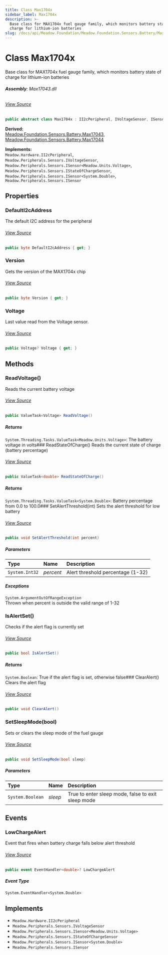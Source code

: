 ```yaml
---
title: Class Max1704x
sidebar_label: Max1704x
description: >-
  Base class for MAX1704x fuel gauge family, which monitors battery state of
  charge for lithium-ion batteries
slug: /docs/api/Meadow.Foundation/Meadow.Foundation.Sensors.Battery/Max1704x
---
```

# Class Max1704x
Base class for MAX1704x fuel gauge family, which monitors battery state of charge for lithium-ion batteries

###### **Assembly**: Max17043.dll
###### [View Source](https://github.com/WildernessLabs/Meadow.Foundation.git/blob/develop/Source/Meadow.Foundation.Peripherals/Sensors.Battery.Max1704x/Driver/Max1704x.Registers.cs#L3)
```csharp title="Declaration"
public abstract class Max1704x : II2cPeripheral, IVoltageSensor, ISensor<Voltage>, IStateOfChargeSensor, ISensor<double>, ISensor
```
**Derived:**  
[Meadow.Foundation.Sensors.Battery.Max17043](../Meadow.Foundation.Sensors.Battery/Max17043), [Meadow.Foundation.Sensors.Battery.Max17044](../Meadow.Foundation.Sensors.Battery/Max17044)

**Implements:**  
`Meadow.Hardware.II2cPeripheral`, `Meadow.Peripherals.Sensors.IVoltageSensor`, `Meadow.Peripherals.Sensors.ISensor<Meadow.Units.Voltage>`, `Meadow.Peripherals.Sensors.IStateOfChargeSensor`, `Meadow.Peripherals.Sensors.ISensor<System.Double>`, `Meadow.Peripherals.Sensors.ISensor`

## Properties
### DefaultI2cAddress
The default I2C address for the peripheral
###### [View Source](https://github.com/WildernessLabs/Meadow.Foundation.git/blob/develop/Source/Meadow.Foundation.Peripherals/Sensors.Battery.Max1704x/Driver/Max1704x.cs#L25)
```csharp title="Declaration"
public byte DefaultI2cAddress { get; }
```
### Version
Gets the version of the MAX1704x chip
###### [View Source](https://github.com/WildernessLabs/Meadow.Foundation.git/blob/develop/Source/Meadow.Foundation.Peripherals/Sensors.Battery.Max1704x/Driver/Max1704x.cs#L30)
```csharp title="Declaration"
public byte Version { get; }
```
### Voltage
Last value read from the Voltage sensor.
###### [View Source](https://github.com/WildernessLabs/Meadow.Foundation.git/blob/develop/Source/Meadow.Foundation.Peripherals/Sensors.Battery.Max1704x/Driver/Max1704x.cs#L33)
```csharp title="Declaration"
public Voltage? Voltage { get; }
```
## Methods
### ReadVoltage()
Reads the current battery voltage
###### [View Source](https://github.com/WildernessLabs/Meadow.Foundation.git/blob/develop/Source/Meadow.Foundation.Peripherals/Sensors.Battery.Max1704x/Driver/Max1704x.cs#L91)
```csharp title="Declaration"
public ValueTask<Voltage> ReadVoltage()
```

##### Returns

`System.Threading.Tasks.ValueTask<Meadow.Units.Voltage>`: The battery voltage in volts### ReadStateOfCharge()
Reads the current state of charge (battery percentage)
###### [View Source](https://github.com/WildernessLabs/Meadow.Foundation.git/blob/develop/Source/Meadow.Foundation.Peripherals/Sensors.Battery.Max1704x/Driver/Max1704x.cs#L103)
```csharp title="Declaration"
public ValueTask<double> ReadStateOfCharge()
```

##### Returns

`System.Threading.Tasks.ValueTask<System.Double>`: Battery percentage from 0.0 to 100.0### SetAlertThreshold(int)
Sets the alert threshold for low battery
###### [View Source](https://github.com/WildernessLabs/Meadow.Foundation.git/blob/develop/Source/Meadow.Foundation.Peripherals/Sensors.Battery.Max1704x/Driver/Max1704x.cs#L120)
```csharp title="Declaration"
public void SetAlertThreshold(int percent)
```

##### Parameters

| Type | Name | Description |
|:--- |:--- |:--- |
| `System.Int32` | *percent* | Alert threshold percentage (1-32) |


##### Exceptions

`System.ArgumentOutOfRangeException`  
Thrown when percent is outside the valid range of 1-32
### IsAlertSet()
Checks if the alert flag is currently set
###### [View Source](https://github.com/WildernessLabs/Meadow.Foundation.git/blob/develop/Source/Meadow.Foundation.Peripherals/Sensors.Battery.Max1704x/Driver/Max1704x.cs#L141)
```csharp title="Declaration"
public bool IsAlertSet()
```

##### Returns

`System.Boolean`: True if the alert flag is set, otherwise false### ClearAlert()
Clears the alert flag
###### [View Source](https://github.com/WildernessLabs/Meadow.Foundation.git/blob/develop/Source/Meadow.Foundation.Peripherals/Sensors.Battery.Max1704x/Driver/Max1704x.cs#L153)
```csharp title="Declaration"
public void ClearAlert()
```
### SetSleepMode(bool)
Sets or clears the sleep mode of the fuel gauge
###### [View Source](https://github.com/WildernessLabs/Meadow.Foundation.git/blob/develop/Source/Meadow.Foundation.Peripherals/Sensors.Battery.Max1704x/Driver/Max1704x.cs#L168)
```csharp title="Declaration"
public void SetSleepMode(bool sleep)
```

##### Parameters

| Type | Name | Description |
|:--- |:--- |:--- |
| `System.Boolean` | *sleep* | True to enter sleep mode, false to exit sleep mode |

## Events
### LowChargeAlert
Event that fires when battery charge falls below alert threshold
###### [View Source](https://github.com/WildernessLabs/Meadow.Foundation.git/blob/develop/Source/Meadow.Foundation.Peripherals/Sensors.Battery.Max1704x/Driver/Max1704x.cs#L20)
```csharp title="Declaration"
public event EventHandler<double>? LowChargeAlert
```
##### Event Type
`System.EventHandler<System.Double>`

## Implements

* `Meadow.Hardware.II2cPeripheral`
* `Meadow.Peripherals.Sensors.IVoltageSensor`
* `Meadow.Peripherals.Sensors.ISensor<Meadow.Units.Voltage>`
* `Meadow.Peripherals.Sensors.IStateOfChargeSensor`
* `Meadow.Peripherals.Sensors.ISensor<System.Double>`
* `Meadow.Peripherals.Sensors.ISensor`

